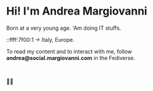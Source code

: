 <h1>Hi! I'm <strong>Andrea Margiovanni</strong></h1>
<p>Born at a very young age. 'Am doing IT stuffs.</p>
<p>::ffff:7f00:1 -> Italy, Europe.</p>
<p>To read my content and to interact with me, follow <strong>andrea@social.margiovanni.com</strong> in the Fediverse.</p>
<br />

👋🏻
